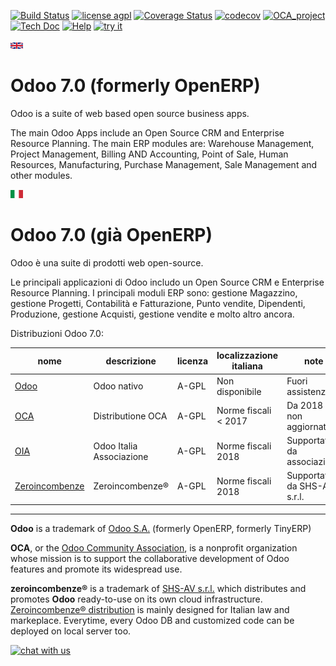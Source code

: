 [![Build Status](https://travis-ci.org/zeroincombenze/OCB.svg?branch=7.0)](https://travis-ci.org/zeroincombenze/OCB)
[![license agpl](https://img.shields.io/badge/licence-AGPL--3-blue.svg)](http://www.gnu.org/licenses/agpl-3.0.html)
[![Coverage Status](https://coveralls.io/repos/github/zeroincombenze/OCB/badge.svg?branch=7.0)](https://coveralls.io/github/zeroincombenze/OCB?branch=7.0)
[![codecov](https://codecov.io/gh/zeroincombenze/OCB/branch/7.0/graph/badge.svg)](https://codecov.io/gh/zeroincombenze/OCB/branch/7.0)
[![OCA_project](http://www.zeroincombenze.it/wp-content/uploads/ci-ct/prd/button-oca-7.svg)](https://github.com/OCA/OCB/tree/7.0)
[![Tech Doc](http://www.zeroincombenze.it/wp-content/uploads/ci-ct/prd/button-docs-7.svg)](http://wiki.zeroincombenze.org/en/Odoo/7.0/dev)
[![Help](http://www.zeroincombenze.it/wp-content/uploads/ci-ct/prd/button-help-7.svg)](http://wiki.zeroincombenze.org/en/Odoo/7.0/man/)
[![try it](http://www.zeroincombenze.it/wp-content/uploads/ci-ct/prd/button-try-it-7.svg)](http://erp7.zeroincombenze.it)

[![en](https://github.com/zeroincombenze/grymb/blob/master/flags/en_US.png)](https://www.facebook.com/groups/openerp.italia/)

Odoo 7.0 (formerly OpenERP)
===========================

Odoo is a suite of web based open source business apps.

The main Odoo Apps include an Open Source CRM and Enterprise Resource Planning.
The main ERP modules are: Warehouse Management, Project Management,
Billing AND Accounting, Point of Sale, Human Resources, Manufacturing,
Purchase Management, Sale Management and other modules.


[![it](https://github.com/zeroincombenze/grymb/blob/master/flags/it_IT.png)](https://www.facebook.com/groups/openerp.italia/)

Odoo 7.0 (già OpenERP)
======================

Odoo è una suite di prodotti web open-source.

Le principali applicazioni di Odoo includo un Open Source CRM e Enterprise Resource Planning.
I principali moduli ERP sono: gestione Magazzino, gestione Progetti,
Contabilità e Fatturazione, Punto vendite, Dipendenti, Produzione,
gestione Acquisti, gestione vendite e molto altro ancora.


Distribuzioni Odoo 7.0:

nome | descrizione | licenza | localizzazione italiana | note
--- | --- | --- | --- | ---
[Odoo](https://github.com/odoo/odoo/tree/7.0) | Odoo nativo | A-GPL | Non disponibile | Fuori assistenza
[OCA](https://github.com/OCA/OCB/tree/7.0) | Distributione OCA | A-GPL | Norme fiscali < 2017 | Da 2018 non aggiornato
[OIA](https://github.com/Odoo-Italia-Associazione/l10n-italy/tree/7.0) | Odoo Italia Associazione | A-GPL | Norme fiscali 2018 | Supportato da associazione
[Zeroincombenze](https://github.com/zeroincombenze/OCB/tree/7.0) | Zeroincombenze® | A-GPL | Norme fiscali 2018 | Supportato da SHS-AV s.r.l.

[//]: # (copyright)

----

**Odoo** is a trademark of [Odoo S.A.](https://www.odoo.com/) (formerly OpenERP, formerly TinyERP)

**OCA**, or the [Odoo Community Association](http://odoo-community.org/), is a nonprofit organization whose
mission is to support the collaborative development of Odoo features and
promote its widespread use.

**zeroincombenze®** is a trademark of [SHS-AV s.r.l.](http://www.shs-av.com/)
which distributes and promotes **Odoo** ready-to-use on its own cloud infrastructure.
[Zeroincombenze® distribution](http://wiki.zeroincombenze.org/en/Odoo)
is mainly designed for Italian law and markeplace.
Everytime, every Odoo DB and customized code can be deployed on local server too.

[//]: # (end copyright)

[//]: # (addons)

[//]: # (end addons)

[![chat with us](https://www.shs-av.com/wp-content/chat_with_us.gif)](https://tawk.to/85d4f6e06e68dd4e358797643fe5ee67540e408b)
